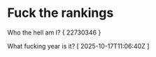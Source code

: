 # Fuck the rankings

Who the hell am I?
{ 22730346 }

What fucking year is it?
[ 2025-10-17T11:06:40Z ]
